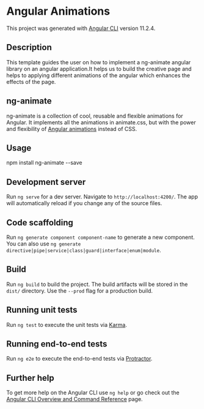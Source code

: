 # Angular Animations

This project was generated with [Angular CLI](https://github.com/angular/angular-cli) version 11.2.4.

## Description
This template guides the user on how to implement a ng-animate angular library on an angular application.It helps us to build the creative page and helps to applying different animations of the angular which enhances the effects of the page.  

## ng-animate
ng-animate is a collection of cool, reusable and flexible animations for Angular. It implements all the animations in animate.css, but with the power and flexibility of [Angular animations](https://angular.io/guide/animations) instead of CSS.

## Usage

npm install ng-animate --save

## Development server

Run `ng serve` for a dev server. Navigate to `http://localhost:4200/`. The app will automatically reload if you change any of the source files.

## Code scaffolding

Run `ng generate component component-name` to generate a new component. You can also use `ng generate directive|pipe|service|class|guard|interface|enum|module`.

## Build

Run `ng build` to build the project. The build artifacts will be stored in the `dist/` directory. Use the `--prod` flag for a production build.

## Running unit tests

Run `ng test` to execute the unit tests via [Karma](https://karma-runner.github.io).

## Running end-to-end tests

Run `ng e2e` to execute the end-to-end tests via [Protractor](http://www.protractortest.org/).

## Further help

To get more help on the Angular CLI use `ng help` or go check out the [Angular CLI Overview and Command Reference](https://angular.io/cli) page.
